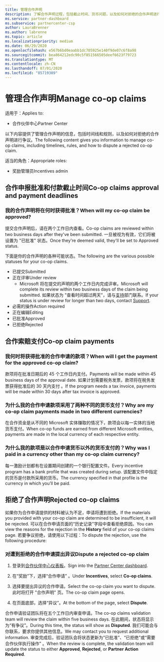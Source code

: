 ```yaml
---
title: 管理合作声明
description: 了解合作声明过程，包括截止时间、货币问题，以及如何对拒绝的合作声明进行争议。
ms.service: partner-dashboard
ms.subservice: partnercenter-csp
author: LauraBrenner
ms.author: labrenne
ms.topic: article
ms.localizationpriority: medium
ms.date: 06/29/2020
ms.openlocfilehash: e567b6bd0eaabb1dc705925e140f9de07c6f8a98
ms.sourcegitcommit: bea864212edc90c5f851566505deef6623f79723
ms.translationtype: MT
ms.contentlocale: zh-CN
ms.lasthandoff: 07/01/2020
ms.locfileid: "85719309"
---
```

# <a name="manage-co-op-claims"></a><span data-ttu-id="48e2d-103">管理合作声明</span><span class="sxs-lookup"><span data-stu-id="48e2d-103">Manage co-op claims</span></span>

<span data-ttu-id="48e2d-104">适用于：</span><span class="sxs-lookup"><span data-stu-id="48e2d-104">Applies to:</span></span>

- <span data-ttu-id="48e2d-105">合作伙伴中心</span><span class="sxs-lookup"><span data-stu-id="48e2d-105">Partner Center</span></span>

<span data-ttu-id="48e2d-106">以下内容提供了管理合作声明的信息，包括时间线和规则，以及如何对拒绝的合作声明进行争议。</span><span class="sxs-lookup"><span data-stu-id="48e2d-106">The following content gives you information to manage co-op claims, including timelines, rules, and how to dispute a rejected co-op claim.</span></span>

<span data-ttu-id="48e2d-107">适当的角色：</span><span class="sxs-lookup"><span data-stu-id="48e2d-107">Appropriate roles:</span></span>

- <span data-ttu-id="48e2d-108">奖励管理员</span><span class="sxs-lookup"><span data-stu-id="48e2d-108">Incentives admin</span></span>

## <a name="co-op-claims-approval-and-payment-deadlines"></a><span data-ttu-id="48e2d-109">合作申报批准和付款截止时间</span><span class="sxs-lookup"><span data-stu-id="48e2d-109">Co-op claims approval and payment deadlines</span></span>

### <a name="when-will-my-co-op-claim-be-approved"></a><span data-ttu-id="48e2d-110">我的合作声明将在何时获得批准？</span><span class="sxs-lookup"><span data-stu-id="48e2d-110">When will my co-op claim be approved?</span></span>

<span data-ttu-id="48e2d-111">提交合作声明后，请在两个工作日内查看。</span><span class="sxs-lookup"><span data-stu-id="48e2d-111">Co-op claims are reviewed within two business days after they've been submitted.</span></span> <span data-ttu-id="48e2d-112">一旦被视为有效，它们将被设置为 "已批准" 状态。</span><span class="sxs-lookup"><span data-stu-id="48e2d-112">Once they're deemed valid, they'll be set to Approved status.</span></span>  

<span data-ttu-id="48e2d-113">下面是你的合作声明的各种可能状态。</span><span class="sxs-lookup"><span data-stu-id="48e2d-113">The following are the various possible statuses for your co-op claims.</span></span>

- <span data-ttu-id="48e2d-114">已提交</span><span class="sxs-lookup"><span data-stu-id="48e2d-114">Submitted</span></span>
- <span data-ttu-id="48e2d-115">正在评审</span><span class="sxs-lookup"><span data-stu-id="48e2d-115">Under review</span></span>
  - <span data-ttu-id="48e2d-116">Microsoft 将在提交的声明的两个工作日内完成评审。</span><span class="sxs-lookup"><span data-stu-id="48e2d-116">Microsoft will complete its review within two business days of the claim being submitted.</span></span> <span data-ttu-id="48e2d-117">如果状态为 "查看时间超过两天"，请与[支持](https://partner.microsoft.com/dashboard/support/incentives/servicerequests?category=incentives)部门联系。</span><span class="sxs-lookup"><span data-stu-id="48e2d-117">If your status is under review for longer than two days, contact [Support](https://partner.microsoft.com/dashboard/support/incentives/servicerequests?category=incentives).</span></span>
- <span data-ttu-id="48e2d-118">必需的操作</span><span class="sxs-lookup"><span data-stu-id="48e2d-118">Action required</span></span>
- <span data-ttu-id="48e2d-119">正在编辑</span><span class="sxs-lookup"><span data-stu-id="48e2d-119">Editing</span></span>
- <span data-ttu-id="48e2d-120">已批准</span><span class="sxs-lookup"><span data-stu-id="48e2d-120">Approved</span></span>
- <span data-ttu-id="48e2d-121">已拒绝</span><span class="sxs-lookup"><span data-stu-id="48e2d-121">Rejected</span></span>

## <a name="co-op-claim-payments"></a><span data-ttu-id="48e2d-122">合作索赔支付</span><span class="sxs-lookup"><span data-stu-id="48e2d-122">Co-op claim payments</span></span>

### <a name="when-will-i-get-the-payment-for-the-approved-co-op-claim"></a><span data-ttu-id="48e2d-123">我何时将获得批准的合作申请的款项？</span><span class="sxs-lookup"><span data-stu-id="48e2d-123">When will I get the payment for the approved co-op claim?</span></span>

<span data-ttu-id="48e2d-124">款项将在批准日期后的 45 个工作日内支付。</span><span class="sxs-lookup"><span data-stu-id="48e2d-124">Payments will be made within 45 business days of the approval date.</span></span> <span data-ttu-id="48e2d-125">如果计划需要税务发票，款项将在税务发票获得批准后的 30 天内支付 。</span><span class="sxs-lookup"><span data-stu-id="48e2d-125">If the program needs a tax invoice, payments will be made within 30 days after tax invoice is approved.</span></span>

### <a name="why-are-my-co-op-claim-payments-made-in-two-different-currencies"></a><span data-ttu-id="48e2d-126">为什么我的合作申请款项采用了两种不同的货币支付？</span><span class="sxs-lookup"><span data-stu-id="48e2d-126">Why are my co-op claim payments made in two different currencies?</span></span>

<span data-ttu-id="48e2d-127">在合作资金是从不同的 Microsoft 实体赚取的情况下，款项会以每一实体的当地货币支付。</span><span class="sxs-lookup"><span data-stu-id="48e2d-127">When co-op funds are earned from different Microsoft entities, payments are made in the local currency of each respective entity.</span></span>  

### <a name="why-was-i-paid-in-a-currency-other-than-my-co-op-claim-currency"></a><span data-ttu-id="48e2d-128">为什么我的款项是以合作申请货币以外的货币支付的？</span><span class="sxs-lookup"><span data-stu-id="48e2d-128">Why was I paid in a currency other than my co-op claim currency?</span></span>

<span data-ttu-id="48e2d-129">每一激励计划都有在设置期间创建的一个银行配置文件。</span><span class="sxs-lookup"><span data-stu-id="48e2d-129">Every incentive program has a bank profile that was created during setup.</span></span> <span data-ttu-id="48e2d-130">该配置文件中指定的货币是付款所采用的货币。</span><span class="sxs-lookup"><span data-stu-id="48e2d-130">The currency specified in that profile is the currency in which you’ll be paid.</span></span>

## <a name="rejected-co-op-claims"></a><span data-ttu-id="48e2d-131">拒绝了合作声明</span><span class="sxs-lookup"><span data-stu-id="48e2d-131">Rejected co-op claims</span></span>

<span data-ttu-id="48e2d-132">如果你为合作申请提供的材料被认为不足，申请将遭到拒绝。</span><span class="sxs-lookup"><span data-stu-id="48e2d-132">If the materials you provided with your co-op claim are determined to be insufficient, it will be rejected.</span></span> <span data-ttu-id="48e2d-133">可以在合作申请页面的“历史记录”字段中查看拒绝原因。</span><span class="sxs-lookup"><span data-stu-id="48e2d-133">You can view the reasons for the rejection in the **History** field of your co-op claims page.</span></span> <span data-ttu-id="48e2d-134">若要争议拒绝，请使用以下过程：</span><span class="sxs-lookup"><span data-stu-id="48e2d-134">To dispute the rejection, use the following procedure:</span></span>

### <a name="dispute-a-rejected-co-op-claim"></a><span data-ttu-id="48e2d-135">对遭到拒绝的合作申请提出异议</span><span class="sxs-lookup"><span data-stu-id="48e2d-135">Dispute a rejected co-op claim</span></span>

1. <span data-ttu-id="48e2d-136">登录到[合作伙伴中心仪表板](https://partner.microsoft.com/dashboard/)。</span><span class="sxs-lookup"><span data-stu-id="48e2d-136">Sign into the [Partner Center dashboard](https://partner.microsoft.com/dashboard/).</span></span>

2. <span data-ttu-id="48e2d-137">在“奖励”下，选择“合作申请” 。</span><span class="sxs-lookup"><span data-stu-id="48e2d-137">Under **Incentives**, select **Co-op claims**.</span></span>

3. <span data-ttu-id="48e2d-138">选择要提出异议的合作申请。</span><span class="sxs-lookup"><span data-stu-id="48e2d-138">Select the co-op claim you want to dispute.</span></span> <span data-ttu-id="48e2d-139">此时将打开 "合作声明" 页。</span><span class="sxs-lookup"><span data-stu-id="48e2d-139">The co-op claim page opens.</span></span>

4. <span data-ttu-id="48e2d-140">在页面底部，选择“异议”。</span><span class="sxs-lookup"><span data-stu-id="48e2d-140">At the bottom of the page, select **Dispute**.</span></span>

<span data-ttu-id="48e2d-141">合作申请验证团队将在五个工作日内审查申请。</span><span class="sxs-lookup"><span data-stu-id="48e2d-141">The co-op claims validation team will review the claim within five business days.</span></span> <span data-ttu-id="48e2d-142">在此期间，状态将显示为“有争议”。</span><span class="sxs-lookup"><span data-stu-id="48e2d-142">During this time, the status will show as **Disputed**.</span></span> <span data-ttu-id="48e2d-143">我们可能会与你联系，要求你提供其他信息。</span><span class="sxs-lookup"><span data-stu-id="48e2d-143">We may contact you to request additional information.</span></span> <span data-ttu-id="48e2d-144">审查完成后，验证团队会将状态更新为“已批准”、“已拒绝”或“需要合作伙伴执行操作”  。</span><span class="sxs-lookup"><span data-stu-id="48e2d-144">When the review is complete, the validation team will update the status to either **Approved**, **Rejected**, or **Partner Action Required**.</span></span>

